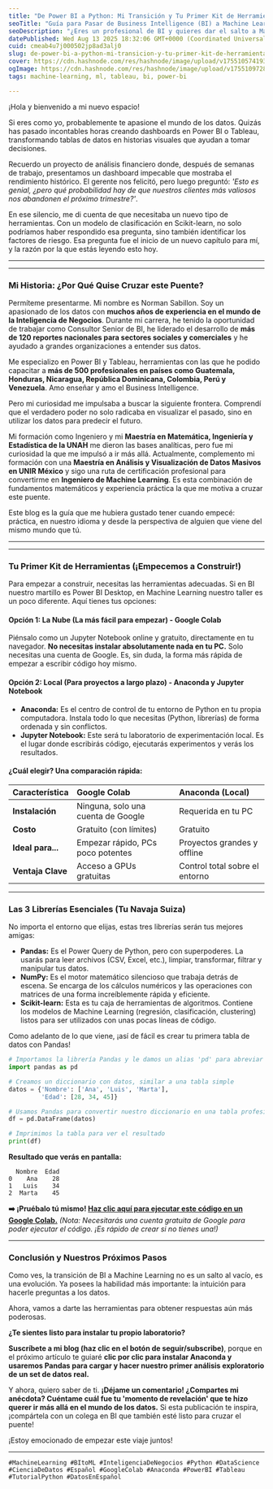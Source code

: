 ```yaml
---
title: "De Power BI a Python: Mi Transición y Tu Primer Kit de Herramientas para Machine"
seoTitle: "Guía para Pasar de Business Intelligence (BI) a Machine Learning (ML)"
seoDescription: "¿Eres un profesional de BI y quieres dar el salto a Machine Learning? Descubre la historia y el kit de herramientas esencial (Python, Colab, Anaconda)."
datePublished: Wed Aug 13 2025 18:32:06 GMT+0000 (Coordinated Universal Time)
cuid: cmeab4u7j000502jp8ad3alj0
slug: de-power-bi-a-python-mi-transicion-y-tu-primer-kit-de-herramientas-para-machine
cover: https://cdn.hashnode.com/res/hashnode/image/upload/v1755105741939/e8849995-35f5-4707-8612-7b512df3df9e.png
ogImage: https://cdn.hashnode.com/res/hashnode/image/upload/v1755109728085/eba7282b-6f88-4e4f-bac9-a7b9d571613a.png
tags: machine-learning, ml, tableau, bi, power-bi

---
```


¡Hola y bienvenido a mi nuevo espacio!

Si eres como yo, probablemente te apasione el mundo de los datos. Quizás has pasado incontables horas creando dashboards en Power BI o Tableau, transformando tablas de datos en historias visuales que ayudan a tomar decisiones.

Recuerdo un proyecto de análisis financiero donde, después de semanas de trabajo, presentamos un dashboard impecable que mostraba el rendimiento histórico. El gerente nos felicitó, pero luego preguntó: *'Esto es genial, ¿pero qué probabilidad hay de que nuestros clientes más valiosos nos abandonen el próximo trimestre?'*.

En ese silencio, me di cuenta de que necesitaba un nuevo tipo de herramientas. Con un modelo de clasificación en Scikit-learn, no solo podríamos haber respondido esa pregunta, sino también identificar los factores de riesgo. Esa pregunta fue el inicio de un nuevo capítulo para mí, y la razón por la que estás leyendo esto hoy.

---
<!--  -->
---

### Mi Historia: ¿Por Qué Quise Cruzar este Puente?

Permíteme presentarme. Mi nombre es Norman Sabillon. Soy un apasionado de los datos con **muchos años de experiencia en el mundo de la Inteligencia de Negocios**. Durante mi carrera, he tenido la oportunidad de trabajar como Consultor Senior de BI, he liderado el desarrollo de **más de 120 reportes nacionales para sectores sociales y comerciales** y he ayudado a grandes organizaciones a entender sus datos.

Me especializo en Power BI y Tableau, herramientas con las que he podido capacitar a **más de 500 profesionales en países como Guatemala, Honduras, Nicaragua, República Dominicana, Colombia, Perú y Venezuela**. Amo enseñar y amo el Business Intelligence.

Pero mi curiosidad me impulsaba a buscar la siguiente frontera. Comprendí que el verdadero poder no solo radicaba en visualizar el pasado, sino en utilizar los datos para predecir el futuro.

Mi formación como Ingeniero y mi **Maestría en Matemática, Ingeniería y Estadística de la UNAH** me dieron las bases analíticas, pero fue mi curiosidad la que me impulsó a ir más allá. Actualmente, complemento mi formación con una **Maestría en Análisis y Visualización de Datos Masivos en UNIR México** y sigo una ruta de certificación profesional para convertirme en **Ingeniero de Machine Learning**. Es esta combinación de fundamentos matemáticos y experiencia práctica la que me motiva a cruzar este puente.

Este blog es la guía que me hubiera gustado tener cuando empecé: práctica, en nuestro idioma y desde la perspectiva de alguien que viene del mismo mundo que tú.

---
<!--  -->
---

### Tu Primer Kit de Herramientas (¡Empecemos a Construir!)

Para empezar a construir, necesitas las herramientas adecuadas. Si en BI nuestro martillo es Power BI Desktop, en Machine Learning nuestro taller es un poco diferente. Aquí tienes tus opciones:

#### **Opción 1: La Nube (La más fácil para empezar) - Google Colab**
Piénsalo como un Jupyter Notebook online y gratuito, directamente en tu navegador. **No necesitas instalar absolutamente nada en tu PC.** Solo necesitas una cuenta de Google. Es, sin duda, la forma más rápida de empezar a escribir código hoy mismo.

<!--  -->

#### **Opción 2: Local (Para proyectos a largo plazo) - Anaconda y Jupyter Notebook**
* **Anaconda:** Es el centro de control de tu entorno de Python en tu propia computadora. Instala todo lo que necesitas (Python, librerías) de forma ordenada y sin conflictos.
* **Jupyter Notebook:** Este será tu laboratorio de experimentación local. Es el lugar donde escribirás código, ejecutarás experimentos y verás los resultados.

<!--  -->

#### **¿Cuál elegir? Una comparación rápida:**

| Característica | Google Colab | Anaconda (Local) |
| :--- | :--- | :--- |
| **Instalación** | Ninguna, solo una cuenta de Google | Requerida en tu PC |
| **Costo** | Gratuito (con límites) | Gratuito |
| **Ideal para...** | Empezar rápido, PCs poco potentes | Proyectos grandes y offline |
| **Ventaja Clave** | Acceso a GPUs gratuitas | Control total sobre el entorno |

---
### Las 3 Librerías Esenciales (Tu Navaja Suiza)

No importa el entorno que elijas, estas tres librerías serán tus mejores amigas:

* **Pandas:** Es el Power Query de Python, pero con superpoderes. La usarás para leer archivos (CSV, Excel, etc.), limpiar, transformar, filtrar y manipular tus datos.
* **NumPy:** Es el motor matemático silencioso que trabaja detrás de escena. Se encarga de los cálculos numéricos y las operaciones con matrices de una forma increíblemente rápida y eficiente.
* **Scikit-learn:** Esta es tu caja de herramientas de algoritmos. Contiene los modelos de Machine Learning (regresión, clasificación, clustering) listos para ser utilizados con unas pocas líneas de código.

Como adelanto de lo que viene, ¡así de fácil es crear tu primera tabla de datos con Pandas!

```python
# Importamos la librería Pandas y le damos un alias 'pd' para abreviar
import pandas as pd

# Creamos un diccionario con datos, similar a una tabla simple
datos = {'Nombre': ['Ana', 'Luis', 'Marta'],
         'Edad': [28, 34, 45]}

# Usamos Pandas para convertir nuestro diccionario en una tabla profesional (DataFrame)
df = pd.DataFrame(datos)

# Imprimimos la tabla para ver el resultado
print(df)
```

**Resultado que verás en pantalla:**
```
  Nombre  Edad
0    Ana    28
1   Luis    34
2  Marta    45
```
**➡️ ¡Pruébalo tú mismo! [Haz clic aquí para ejecutar este código en un Google Colab.](https://colab.research.google.com/drive/1u_uqs4zw6ApI9nufUDVvgHhgl0iUnJab?usp=sharing)**
*(Nota: Necesitarás una cuenta gratuita de Google para poder ejecutar el código. ¡Es rápido de crear si no tienes una!)*

---

### Conclusión y Nuestros Próximos Pasos

Como ves, la transición de BI a Machine Learning no es un salto al vacío, es una evolución. Ya posees la habilidad más importante: la intuición para hacerle preguntas a los datos.

Ahora, vamos a darte las herramientas para obtener respuestas aún más poderosas.

**¿Te sientes listo para instalar tu propio laboratorio?**

**Suscríbete a mi blog (haz clic en el botón de seguir/subscribe)**, porque en el próximo artículo te guiaré **clic por clic para instalar Anaconda y usaremos Pandas para cargar y hacer nuestro primer análisis exploratorio de un set de datos real.**

Y ahora, quiero saber de ti. **¡Déjame un comentario! ¿Compartes mi anécdota? Cuéntame cuál fue tu 'momento de revelación' que te hizo querer ir más allá en el mundo de los datos.** Si esta publicación te inspira, ¡compártela con un colega en BI que también esté listo para cruzar el puente!

¡Estoy emocionado de empezar este viaje juntos! 

---
`#MachineLearning #BItoML #InteligenciaDeNegocios #Python #DataScience #CienciaDeDatos #Español #GoogleColab #Anaconda #PowerBI #Tableau #TutorialPython #DatosEnEspañol`
